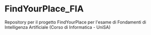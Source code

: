 # FindYourPlace_FIA
Repository per il progetto FindYourPlace per l'esame di Fondamenti di Intelligenza Artificiale (Corso di Informatica - UniSA)
